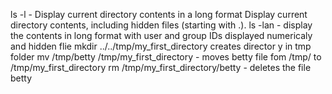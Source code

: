 ls -l - Display current directory contents in a long format
Display current directory contents, including hidden files (starting with .).
ls -lan - display the contents in long format with user and group IDs displayed numericaly and hidden flie
mkdir ../../tmp/my_first_directory creates director y in tmp folder
mv /tmp/betty /tmp/my_first_directory - moves betty file fom /tmp/ to /tmp/my_first_directory
rm /tmp/my_first_directory/betty - deletes the file betty
